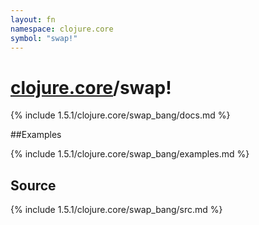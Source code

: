 ```yaml
---
layout: fn
namespace: clojure.core
symbol: "swap!"
---
```


# [clojure.core](../)/swap!

{% include 1.5.1/clojure.core/swap_bang/docs.md %}

##Examples

{% include 1.5.1/clojure.core/swap_bang/examples.md %}
## Source
{% include 1.5.1/clojure.core/swap_bang/src.md %}

